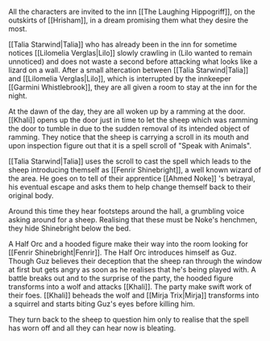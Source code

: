 All the characters are invited to the inn [[The Laughing Hippogriff]], on the outskirts of [[Hrisham]], in a dream promising them what they desire the most.

[[Talia Starwind|Talia]] who has already been in the inn for sometime notices [[Lilomelia Verglas|Lilo]] slowly crawling in (Lilo wanted to remain unnoticed) and does not waste a second before attacking what looks like a lizard on a wall.
After a small altercation between [[Talia Starwind|Talia]] and [[Lilomelia Verglas|Lilo]], which is interrupted by the innkeeper [[Garmini Whistlebrook]], they are all given a room to stay at the inn for the night.

At the dawn of the day, they are all woken up by a ramming at the door. [[Khali]] opens up the door just in time to let the sheep which was ramming the door to tumble in due to the sudden removal of its intended object of ramming. 
They notice that the sheep is carrying a scroll in its mouth and upon inspection figure out that it is a spell scroll of "Speak with Animals".

[[Talia Starwind|Talia]] uses the scroll to cast the spell which leads to the sheep introducing themself as [[Fenrir Shinebright]], a well known wizard of the area. He goes on to tell of their apprentice [[Ahmed Noke]] 's betrayal, his eventual escape and asks them to help change themself back to their original body.

Around this time they hear footsteps around the hall, a grumbling voice asking around for a sheep. Realising that these must be Noke's henchmen, they hide Shinebright below the bed.

A Half Orc and a hooded figure make their way into the room looking for [[Fenrir Shinebright|Fenrir]]. The Half Orc introduces himself as Guz. Though Guz believes their deception that the sheep ran through the window at first but gets angry as soon as he realises that he's being played with. A battle breaks out and to the surprise of the party, the hooded figure transforms into a wolf and attacks [[Khali]]. The party make swift work of their foes. [[Khali]] beheads the wolf and [[Mirja Trix|Mirja]] transforms into a squirrel and starts biting Guz's eyes before killing him.

They turn back to the sheep to question him only to realise that the spell has worn off and all they can hear now is bleating.